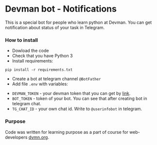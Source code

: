 # Devman bot - Notifications

This is a special bot for people who learn python at Devman. You can get notification about status of your task in Telegram.

### How to install

* Dowload the code 
* Check that you have Python 3  
* Install requirements:  
```
pip install -r requirements.txt
```
* Create a bot at telegram channel `@BotFather` 
* Add file `.env` with variables: 
- `DEVMAN_TOKEN` - your devman token that you can get by [link](https://dvmn.org/api/docs/). 
- `BOT_TOKEN` - token of your bot. You can see that after creating bot in telegram chat. 
- `TG_CHAT_ID` - your own chat id. Write to `@userinfobot` in telegram. 

### Purpose

Code was written for learning purpose as a part of course for web-developers [dvmn.org](https://dvmn.org/).
